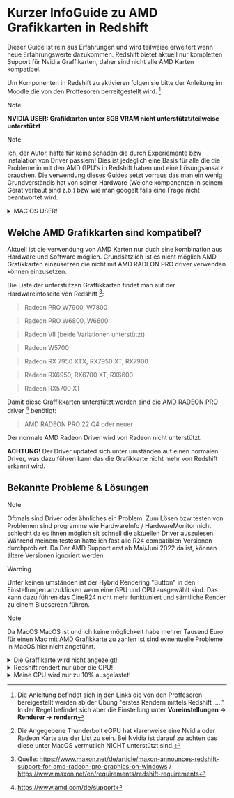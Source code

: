 # Kurzer InfoGuide zu AMD Grafikkarten in Redshift
Dieser Guide ist rein aus Erfahrungen und wird teilweise erweitert wenn neue Erfahrungswerte dazukommen.
Redshift bietet aktuell nur kompletten Support für Nvidia Graffikarten, daher sind nicht alle AMD Karten kompatibel.

Um Komponenten in Redshift zu aktivieren folgen sie bitte der Anleitung im Moodle die von den Proffesoren berreitgestellt wird. [^3]

> [!NOTE]
> **NVIDIA USER: Grafikkarten unter 8GB VRAM nicht unterstützt/teilweise unterstützt**

> [!NOTE]
> Ich, der Autor, hafte für keine schäden die durch Experiemente bzw instalation von Driver passiern! Dies ist jedeglich eine Basis für alle die die Probleme in mit den AMD GPU's in Redshift haben und eine Lösungsansatz brauchen. Die verwendung dieses Guides setzt vorraus das man ein wenig Grundverständis hat von seiner Hardware (Welche komponenten in seinem Gerät verbaut sind z.b.) bzw wie man googelt falls eine Frage nicht beantwortet wird. 

<details  {::options parse_block_html="true" /}>
 
  <summary>MAC OS USER!</summary> 
  
  Der Amd support ist etwas kompliztierter das dieser auch mit direkt mit der Version von Redshift zusammenhängt.

  Grundsätzlich ist folgende Liste unterstützt: 

  **MacBook Pro**

  > Radeon Pro Vega 16/20
  > Radeon Pro 5500M/5600M

  **iMac**

  > Radeon Pro Vega 48
  > Radeon Pro 5500 XT/5700/5700 XT

  **iMac Pro**

  > Radeon Pro Vega 56/64

  **MacPro**

  > Radeon Pro Vega II / Vega II Du

  > Radeon Pro W5500X/W5700X
> 
  > Radeon RX 6800/6800 XT/6900 XT
> 
  > Radeon W6800X MPX
> 
  > Thunderbolt eGPUs [^4]

  > Radeon RX Vega 56/64
> 
  > Radeon Pro WX 9100
> 
  > Radeon VII
> 
  > Radeon RX 5500/5500 XT/5600 XT/5700/5700 XT
> 
  > Radeon W6800X MPX


   
</details>


## Welche AMD Grafikkarten sind kompatibel?
Aktuell ist die verwendung von AMD Karten nur duch eine kombination aus Hardware und Software möglich.
Grundsätzlich ist es nicht möglich AMD Grafikkarten einzusetzen die nicht mit AMD RADEON PRO driver verwenden können einzusetzen. 

  Die Liste der unterstützen Graffikkarten findet man auf der Hardwareinfoseite von Redshift [^1]: 
  > Radeon PRO W7900, W7800

  > Radeon PRO W6800, W6600

  > Radeon VII (beide Variationen unterstützt)

  > Radeon W5700

  > Radeon RX 7950 XTX, RX7950 XT, RX7900

  > Radeon RX6950, RX6700 XT, RX6600

  > Radeon RX5700 XT

  Damit diese Graffikkarten unterstützt werden sind die AMD RADEON PRO driver [^2] benötigt:

  > AMD RADEON PRO 22 Q4 oder neuer

  Der normale AMD Radeon Driver wird von Radeon nicht unterstützt. 

  **ACHTUNG!** Der Driver updated sich unter umständen auf einen normalen Driver, was dazu führen kann das die     Grafikkarte nicht mehr von Redshift erkannt wird.


## Bekannte Probleme & Lösungen
>[!NOTE]
>Oftmals sind Driver oder ähnliches ein Problem. Zum Lösen bzw testen von Problemen sind programme wie HardwareInfo / HardwareMonitor nicht schlecht da es ihnen möglich sit schnell die aktuellen Driver auszulesen. Während meinem testesn hatte ich fast alle R24 compatiblen Versionen durchprobiert. Da Der AMD Support erst ab Mai/Juni 2022 da ist, können ältere Versionen ignoriert werden.

>[!WARNING]
>Unter keinen umständen ist der Hybrid Rendering "Button" in den Einstellungen anzuklicken wenn eine GPU und CPU ausgewählt sind. Das kann dazu führen das CineR24 nicht mehr funktuniert und sämtliche Render zu einem Bluescreen führen.

>[!NOTE]
>Da MacOS MacOS ist und ich keine möglichkeit habe mehrer Tausend Euro für einen Mac mit AMD Grafikkarte zu zahlen ist sind evnentuelle Probleme in MacOS hier nicht angeführt.

<details>
  <summary>Die Graffikarte wird nicht angezeigt!</summary>
  <br>
   + Keine kompatible Graffikarte --> überprüfe auf kompabilität
   + falscher Driver --> überpüfe ob der richtige Driver instaliert ist
    
   <br>
  
   > **TIP** Manche Redshift Versionen sind stabiler / laufen besser als andere. Falls ein Problem bestehend bleibt, teste eine andere Version. 
  <br>
</details>

<details>
  <summary>Redshift rendert nur über die CPU!</summary>
  <br>
   + keine Graffikkarte ausgewählt --> wähle eine Graffikarte aus ( Voreinstellungen -> Renderer -> rendern | Anleitung Prof.) [^3]
<br>
   
   
   > **INFO** Akutell ein bekannter Fehler ist das Redshift die CPU priotisiert, daher kann es dazu führen das die Grafikkarte nicht voll ausgelastet wird. 
<br>
</details>

<details>
  <summary>Meine CPU wird nur zu 10% ausgelastet!</summary>
    <br>
   + Problem in Redshift -> AMD Driver überprüfen bzw Redshift neuinstaliern
<br>
   
   > **INFO** Akutell ein bekannter Fehler ist das Redshift die CPU priotisiert, daher kann es dazu führen das die Grafikkarte nicht voll ausgelastet wird. 
   <br>

</details>


 



[^1]: Quelle: https://www.maxon.net/de/article/maxon-announces-redshift-support-for-amd-radeon-pro-graphics-on-windows / https://www.maxon.net/en/requirements/redshift-requirements
[^2]: https://www.amd.com/de/support
[^3]: Die Anleitung befindet sich in den Links die von den Proffesoren bereigestellt werden ab der Übung "erstes Rendern mittels Redshift ....." In der Regel befindet sich aber die Einstellung unter **Voreinstellungen -> Renderer -> rendern**
[^4]: Die Angegebene Thunderbolt eGPU hat klarerweise eine Nvidia oder Radeon Karte aus der List zu sein. Bei Nvidia ist darauf zu achten das diese unter MacOS vermutlich NICHT unterstützt sind. 
[^5]: https://redshift.maxon.net/landing benötigt Maxon Login!!




